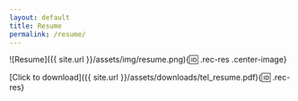 ```yaml
---
layout: default
title: Resume
permalink: /resume/
---
```


  ![Resume]({{ site.url }}/assets/img/resume.png){:id: .rec-res .center-image}

  [Click to download]({{ site.url }}/assets/downloads/tel_resume.pdf){:id: .rec-res}
